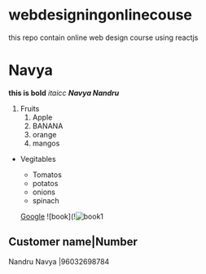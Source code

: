 # webdesigningonlinecouse
this repo contain online web design course using reactjs
# Navya
**this is bold**
*itaicc*
***Navya Nandru***

1. Fruits
    1. Apple
    2. BANANA
    3. orange
    4. mangos
 
 * Vegitables
    * Tomatos
    * potatos
    * onions
    * spinach
    
    [Google](http://www.google.com/)
    ![book](!![book1](https://user-images.githubusercontent.com/85487323/121005220-38bb4a00-c7ad-11eb-9ed9-da51fb39d553.jpg)

Customer name|Number
---------------------
Nandru Navya |96032698784

  
